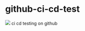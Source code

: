 # github-ci-cd-test
![](https://github.com/prahack/github-ci-cd-test/workflows/CI/badge.svg)
ci cd testing on github
